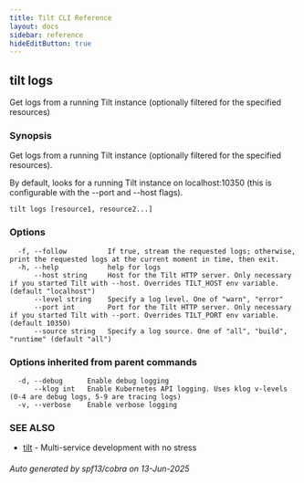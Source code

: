 ```yaml
---
title: Tilt CLI Reference
layout: docs
sidebar: reference
hideEditButton: true
---
```

## tilt logs

Get logs from a running Tilt instance (optionally filtered for the specified resources)

### Synopsis

Get logs from a running Tilt instance (optionally filtered for the specified resources).

By default, looks for a running Tilt instance on localhost:10350
(this is configurable with the --port and --host flags).


```
tilt logs [resource1, resource2...]
```

### Options

```
  -f, --follow          If true, stream the requested logs; otherwise, print the requested logs at the current moment in time, then exit.
  -h, --help            help for logs
      --host string     Host for the Tilt HTTP server. Only necessary if you started Tilt with --host. Overrides TILT_HOST env variable. (default "localhost")
      --level string    Specify a log level. One of "warn", "error"
      --port int        Port for the Tilt HTTP server. Only necessary if you started Tilt with --port. Overrides TILT_PORT env variable. (default 10350)
      --source string   Specify a log source. One of "all", "build", "runtime" (default "all")
```

### Options inherited from parent commands

```
  -d, --debug      Enable debug logging
      --klog int   Enable Kubernetes API logging. Uses klog v-levels (0-4 are debug logs, 5-9 are tracing logs)
  -v, --verbose    Enable verbose logging
```

### SEE ALSO

* [tilt](tilt.html)	 - Multi-service development with no stress

###### Auto generated by spf13/cobra on 13-Jun-2025
